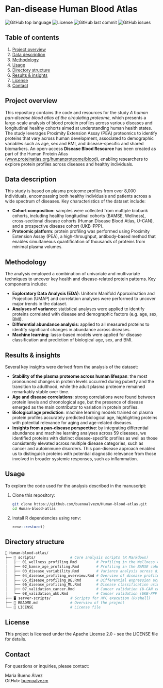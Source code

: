 
# Pan-disease Human Blood Atlas 

![GitHub top language](https://img.shields.io/github/languages/top/buenoalvezm/Human-blood-atlas)
![License](https://img.shields.io/badge/license-Apache2.0-yellow)
![GitHub last commit](https://img.shields.io/github/last-commit/buenoalvezm/Human-blood-atlas)
![GitHub issues](https://img.shields.io/github/issues/buenoalvezm/Human-blood-atlas)

## Table of contents

1. [Project overview](#project-overview)
2. [Data description](#data-description)
3. [Methodology](#methodology)
4. [Usage](#usage)
5. [Directory structure](#directory-structure)
6. [Results & insights](#results--insights)
7. [License](#license)
8. [Contact](#contact)

## Project overview

This repository contains the code and resources for the study *A human pan-disease blood atlas of the circulating proteome*, which presents a large-scale analysis of blood protein profiles across various diseases and longitudinal healthy cohorts aimed at understanding human health states. The study leverages Proximity Extension Assay (PEA) proteomics to identify proteins that vary across human development, associated to demographic variables such as age, sex and BMI, and disease-specific and shared biomarkers. An open-access **Disease Blood Resource** has been created as part of the Human Protein Atlas (www.proteinatlas.org/humanproteome/blood), enabling researchers to explore protein profiles across diseases and healthy individuals.

## Data description

This study is based on plasma proteome profiles from over 8,000 individuals, encompassing both healthy individuals and patients across a wide spectrum of diseases. Key characteristics of the dataset include:

- **Cohort composition**: samples were collected from multiple biobank cohorts, including healthy longitudinal cohorts (BAMSE, Wellness), cross-sectional disease cohorts (Human Disease Blood Atlas, U-CAN), and a prospective disease cohort (UKB-PPP).
- **Proteomic platform**: protein profiling was performed using Proximity Extension Assay (PEA), a high-throughput, antibody-based method that enables simultaneous quantification of thousands of proteins from minimal plasma volumes.

## Methodology

The analysis employed a combination of univariate and multivariate techniques to uncover key health and disease-related protein patterns. Key components include:

- **Exploratory Data Analysis (EDA)**: Uniform Manifold Approximation and Projection (UMAP) and correlation analyses were performed to uncover major trends in the dataset.
- **Analyses of variance**: statistical analyses were applied to identify proteins correlated with disease and demographic factors (e.g. age, sex, BMI). 
- **Differential abundance analysis**: applied to all measured proteins to identify significant changes in abundance across diseases.
- **Machine learning**: lasso-based models were applied for disease classification and prediction of biological age, sex, and BMI.

## Results & insights

Several key insights were derived from the analysis of the dataset:

- **Stability of the plasma proteome across human lifespan**: the most pronounced changes in protein levels occurred during puberty and the transition to adulthood, while the adult plasma proteome remained remarkably stable over time.
- **Age and disease correlations**: strong correlations were found between protein levels and chronological age, but the presence of disease emerged as the main contributor to variation in protein profiles.
- **Biological age prediction**: machine learning models trained on plasma protein profiles accurately predicted biological age, highlighting proteins with potential relevance for aging and age-related diseases.
- **Insights from a pan-disease perspective**: by integrating differential abundance and machine learning analyses across 59 diseases, we identified proteins with distinct disease-specific profiles as well as those consistently elevated across multiple disease categories, such as cancer and autoimmune disorders. This pan-disease approach enabled us to distinguish proteins with potential diagnostic relevance from those involved in broader systemic responses, such as inflammation.

 
## Usage

To explore the code used for the analysis described in the manuscript:

1. Clone this repository:
   ```bash
   git clone https://github.com/buenoalvezm/Human-blood-atlas.git
   cd Human-blood-atlas
   ```
2. Install R dependencies using renv:
   ```R
   renv::restore()
   ```

## Directory structure

```bash
📁 Human-blood-atlas/
├── 📂 scripts/                # Core analysis scripts (R Markdown)
│   ├── 01_wellness_profiling.Rmd         # Profiling in the Wellness cohort
│   ├── 02_bamse_age_profiling.Rmd        # Profiling in the BAMSE cohort
│   ├── 03_disease_variability.Rmd        # Variance analysis across diseases
│   ├── 04_disease_profiling_overview.Rmd # Overview of disease profiles
│   ├── 05_disease_profiling_DE.Rmd       # Differential expression across diseases
│   ├── 06_disease_profiling_ML.Rmd       # Disease classification using ML
│   ├── 07_validation_cancer.Rmd          # Cancer validation (U-CAN cohort)
│   └── 08_validation_ukb.Rmd             # Cancer validation (UKB-PPP cohort)
├── 🖥️ server-scripts/         # Scripts for HPC execution (R/shell)
├── 📄 README.md               # Overview of the project
└── 📜 LICENSE                 # License file
```


## License

This project is licensed under the Apache License 2.0 - see the LICENSE file for details.

## Contact

For questions or inquiries, please contact:

María Bueno Álvez  
GitHub: [buenoalvezm](https://github.com/buenoalvezm)
 
